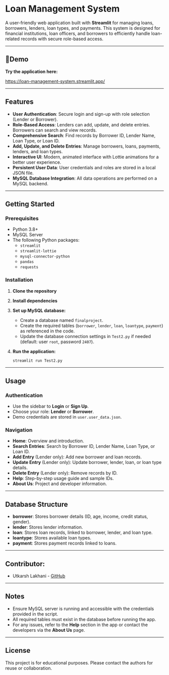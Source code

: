 # Loan Management System

A user-friendly web application built with **Streamlit** for managing loans, borrowers, lenders, loan types, and payments. This system is designed for financial institutions, loan officers, and borrowers to efficiently handle loan-related records with secure role-based access.

---

## 🚀Demo
**Try the application here:** 

https://loan-management-system.streamlit.app/

---
## Features

- **User Authentication**: Secure login and sign-up with role selection (Lender or Borrower).
- **Role-Based Access**: Lenders can add, update, and delete entries. Borrowers can search and view records.
- **Comprehensive Search**: Find records by Borrower ID, Lender Name, Loan Type, or Loan ID.
- **Add, Update, and Delete Entries**: Manage borrowers, loans, payments, lenders, and loan types.
- **Interactive UI**: Modern, animated interface with Lottie animations for a better user experience.
- **Persistent User Data**: User credentials and roles are stored in a local JSON file.
- **MySQL Database Integration**: All data operations are performed on a MySQL backend.

---

## Getting Started

### Prerequisites

- Python 3.8+
- MySQL Server
- The following Python packages:
  - `streamlit`
  - `streamlit-lottie`
  - `mysql-connector-python`
  - `pandas`
  - `requests`

### Installation

1. **Clone the repository**

2. **Install dependencies**

3. **Set up MySQL database:**
   - Create a database named `finalproject`.
   - Create the required tables (`borrower`, `lender`, `loan`, `loantype`, `payment`) as referenced in the code.
   - Update the database connection settings in `Test2.py` if needed (default: user `root`, password `2407`).

4. **Run the application:**
   ```bash
   streamlit run Test2.py
   ```

---

## Usage

### Authentication

- Use the sidebar to **Login** or **Sign Up**.
- Choose your role: **Lender** or **Borrower**.
- Demo credentials are stored in `user.user_data.json`.

### Navigation

- **Home**: Overview and introduction.
- **Search Entries**: Search by Borrower ID, Lender Name, Loan Type, or Loan ID.
- **Add Entry** (Lender only): Add new borrower and loan records.
- **Update Entry** (Lender only): Update borrower, lender, loan, or loan type details.
- **Delete Entry** (Lender only): Remove records by ID.
- **Help**: Step-by-step usage guide and sample IDs.
- **About Us**: Project and developer information.
---

## Database Structure

- **borrower**: Stores borrower details (ID, age, income, credit status, gender).
- **lender**: Stores lender information.
- **loan**: Stores loan records, linked to borrower, lender, and loan type.
- **loantype**: Stores available loan types.
- **payment**: Stores payment records linked to loans.

---

## Contributor:
 - Utkarsh Lakhani - [GitHub](github.com/utkarsh-64)
---

## Notes

- Ensure MySQL server is running and accessible with the credentials provided in the script.
- All required tables must exist in the database before running the app.
- For any issues, refer to the **Help** section in the app or contact the developers via the **About Us** page.

---

## License

This project is for educational purposes. Please contact the authors for reuse or collaboration.
